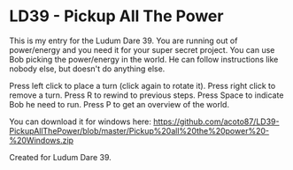# LD39 - Pickup All The Power
This is my entry for the Ludum Dare 39.
You are running out of power/energy and you need it for your super secret project.
You can use Bob picking the power/energy in the world. He can follow instructions like nobody else, but doesn't do anything else.

Press left click to place a turn (click again to rotate it).
Press right click to remove a turn.
Press R to rewind to previous steps.
Press Space to indicate Bob he need to run.
Press P to get an overview of the world.

You can download it for windows here: 
https://github.com/acoto87/LD39-PickupAllThePower/blob/master/Pickup%20all%20the%20power%20-%20Windows.zip

Created for Ludum Dare 39.
